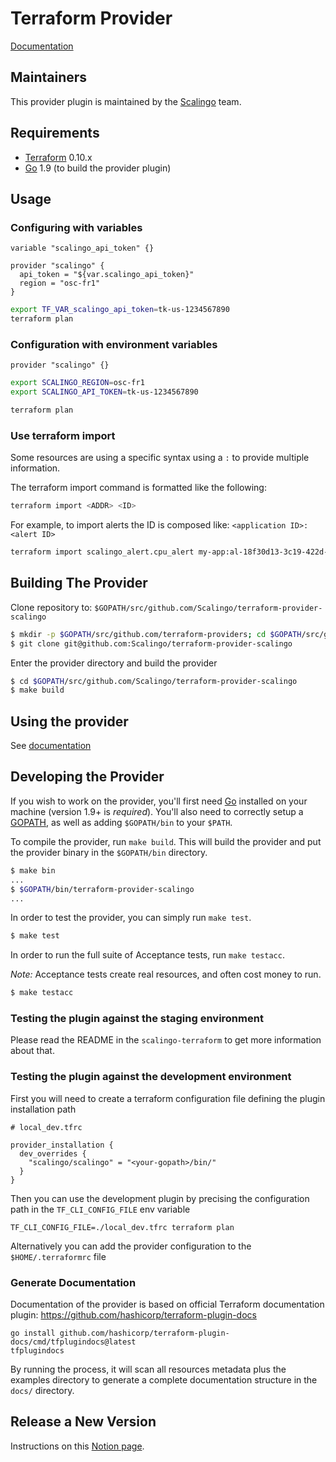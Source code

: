 Terraform Provider
==================

[Documentation](https://registry.terraform.io/providers/Scalingo/scalingo/latest/docs)

Maintainers
-----------

This provider plugin is maintained by the [Scalingo](https://scalingo.com) team.

Requirements
------------

-	[Terraform](https://www.terraform.io/downloads.html) 0.10.x
-	[Go](https://golang.org/doc/install) 1.9 (to build the provider plugin)

Usage
---------------------

### Configuring with variables

```
variable "scalingo_api_token" {}

provider "scalingo" {
  api_token = "${var.scalingo_api_token}"
  region = "osc-fr1"
}
```

```bash
export TF_VAR_scalingo_api_token=tk-us-1234567890
terraform plan
```

### Configuration with environment variables

```
provider "scalingo" {}
```

```bash
export SCALINGO_REGION=osc-fr1
export SCALINGO_API_TOKEN=tk-us-1234567890

terraform plan
```

### Use terraform import

Some resources are using a specific syntax using a `:` to provide multiple information.

The terraform import command is formatted like the following:

```bash
terraform import <ADDR> <ID>
```

For example, to import alerts the ID is composed like: `<application ID>:<alert ID>`

```bash
terraform import scalingo_alert.cpu_alert my-app:al-18f30d13-3c19-422d-a0d6-6cdb254baeb7
```


Building The Provider
---------------------

Clone repository to: `$GOPATH/src/github.com/Scalingo/terraform-provider-scalingo`

```sh
$ mkdir -p $GOPATH/src/github.com/terraform-providers; cd $GOPATH/src/github.com/Scalingo
$ git clone git@github.com:Scalingo/terraform-provider-scalingo
```

Enter the provider directory and build the provider

```sh
$ cd $GOPATH/src/github.com/Scalingo/terraform-provider-scalingo
$ make build
```

Using the provider
----------------------
See [documentation](https://registry.terraform.io/providers/Scalingo/scalingo/latest/docs)

Developing the Provider
---------------------------

If you wish to work on the provider, you'll first need
[Go](http://www.golang.org) installed on your machine (version 1.9+ is
*required*). You'll also need to correctly setup a
[GOPATH](http://golang.org/doc/code.html#GOPATH), as well as adding
`$GOPATH/bin` to your `$PATH`.

To compile the provider, run `make build`. This will build the provider and put
the provider binary in the `$GOPATH/bin` directory.

```sh
$ make bin
...
$ $GOPATH/bin/terraform-provider-scalingo
...
```

In order to test the provider, you can simply run `make test`.

```sh
$ make test
```

In order to run the full suite of Acceptance tests, run `make testacc`.

*Note:* Acceptance tests create real resources, and often cost money to run.

```sh
$ make testacc
```

### Testing the plugin against the staging environment

Please read the README in the `scalingo-terraform` to get more information about
that.

### Testing the plugin against the development environment

First you will need to create a terraform configuration file defining the plugin installation path

```
# local_dev.tfrc

provider_installation {
  dev_overrides {
    "scalingo/scalingo" = "<your-gopath>/bin/"
  }
}
```

Then you can use the development plugin by precising the configuration path in the `TF_CLI_CONFIG_FILE` env variable

```
TF_CLI_CONFIG_FILE=./local_dev.tfrc terraform plan
```

Alternatively you can add the provider configuration to the `$HOME/.terraformrc` file

### Generate Documentation

Documentation of the provider is based on official Terraform documentation
plugin: https://github.com/hashicorp/terraform-plugin-docs

```
go install github.com/hashicorp/terraform-plugin-docs/cmd/tfplugindocs@latest
tfplugindocs
```

By running the process, it will scan all resources metadata plus the examples
directory to generate a complete documentation structure in the `docs/`
directory.

## Release a New Version

Instructions on this [Notion page](https://www.notion.so/scalingooriginal/New-Terraform-Provider-Release-40cd0af66b1f48148fb641ea138a22e5).
